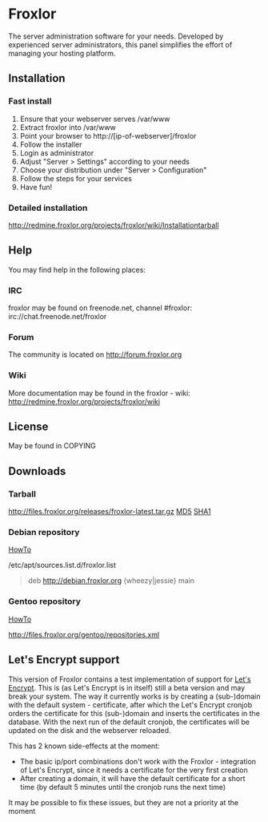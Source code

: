 # Froxlor

The server administration software for your needs.
Developed by experienced server administrators, this panel simplifies the effort of managing your hosting platform.

## Installation

### Fast install
1. Ensure that your webserver serves /var/www
2. Extract froxlor into /var/www
3. Point your browser to http://[ip-of-webserver]/froxlor
4. Follow the installer
5. Login as administrator
6. Adjust "Server > Settings" according to your needs
7. Choose your distribution under "Server > Configuration"
8. Follow the steps for your services
9. Have fun!

### Detailed installation
http://redmine.froxlor.org/projects/froxlor/wiki/Installationtarball

## Help

You may find help in the following places:

### IRC

froxlor may be found on freenode.net, channel #froxlor:
irc://chat.freenode.net/froxlor

### Forum

The community is located on http://forum.froxlor.org

### Wiki

More documentation may be found in the froxlor - wiki:
http://redmine.froxlor.org/projects/froxlor/wiki

## License

May be found in COPYING

## Downloads

### Tarball
http://files.froxlor.org/releases/froxlor-latest.tar.gz [MD5](http://files.froxlor.org/releases/froxlor-latest.tar.gz.md5) [SHA1](http://files.froxlor.org/releases/froxlor-latest.tar.gz.sha1)

### Debian repository

[HowTo](http://redmine.froxlor.org/projects/froxlor/wiki/Installationdebian)

/etc/apt/sources.list.d/froxlor.list
> deb http://debian.froxlor.org {wheezy|jessie} main

### Gentoo repository

[HowTo](http://redmine.froxlor.org/projects/froxlor/wiki/Installationgentoo)

http://files.froxlor.org/gentoo/repositories.xml

## Let's Encrypt support

This version of Froxlor contains a test implementation of support for [Let's Encrypt](https://letsencrypt.org). This is (as Let's Encrypt is in itself)
still a beta version and may break your system. The way it currently works is by creating a (sub-)domain with the default system - certificate,
after which the Let's Encrypt cronjob orders the certificate for this (sub-)domain and inserts the certificates in the database. With the next run
of the default cronjob, the certificates will be updated on the disk and the webserver reloaded.

This has 2 known side-effects at the moment:
* The basic ip/port combinations don't work with the Froxlor - integration of Let's Encrypt, since it needs a certificate for the very first creation
* After creating a domain, it will have the default certificate for a short time (by default 5 minutes until the cronjob runs the next time)

It may be possible to fix these issues, but they are not a priority at the moment

